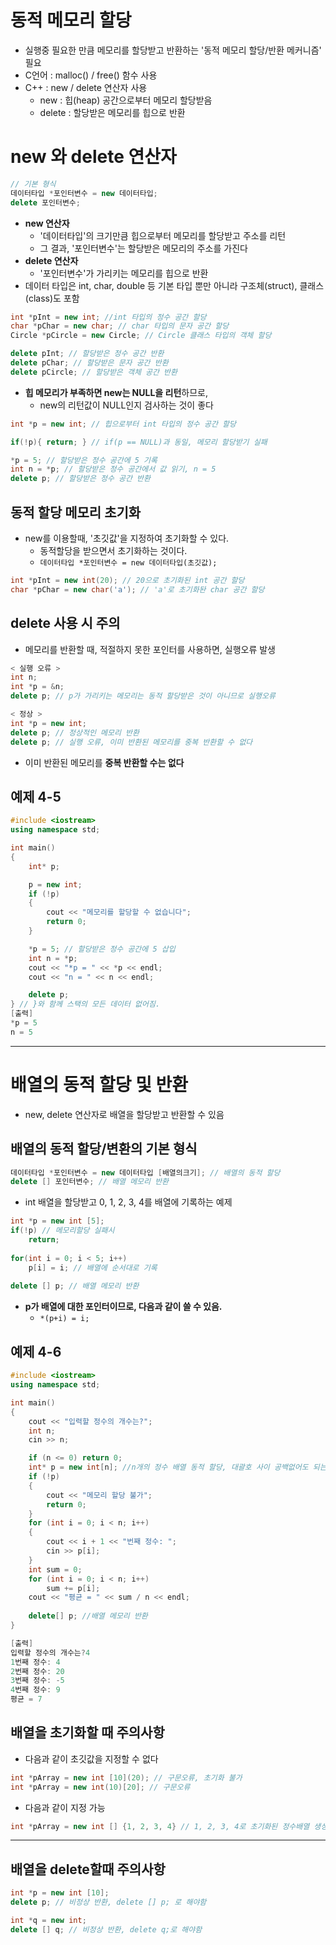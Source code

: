# 동적 메모리 할당
- 실행중 필요한 만큼 메모리를 할당받고 반환하는 '동적 메모리 할당/반환 메커니즘' 필요
- C언어 : malloc() / free() 함수 사용
- C++ : new / delete 연산자 사용
	- new : 힙(heap) 공간으로부터 메모리 할당받음
	- delete : 할당받은 메모리를 힙으로 반환

# new 와 delete 연산자
```cpp
// 기본 형식
데이터타입 *포인터변수 = new 데이터타입;
delete 포인터변수;
```
- **new 연산자**
	- '데이터타입'의 크기만큼 힙으로부터 메모리를 할당받고 주소를 리턴
	- 그 결과, '포인터변수'는 할당받은 메모리의 주소를 가진다
- **delete 연산자**
	- '포인터변수'가 가리키는 메모리를 힙으로 반환
- 데이터 타입은 int, char, double 등 기본 타입 뿐만 아니라 구조체(struct), 클래스(class)도 포함
```cpp
int *pInt = new int; //int 타입의 정수 공간 할당
char *pChar = new char; // char 타입의 문자 공간 할당
Circle *pCircle = new Circle; // Circle 클래스 타입의 객체 할당

delete pInt; // 할당받은 정수 공간 반환
delete pChar; // 할당받은 문자 공간 반환
delete pCircle; // 할당받은 객체 공간 반환
```

- **힙 메모리가 부족하면 new는 NULL을 리턴**하므로,
	- new의 리턴값이 NULL인지 검사하는 것이 좋다
```cpp
int *p = new int; // 힙으로부터 int 타입의 정수 공간 할당

if(!p){ return; } // if(p == NULL)과 동일, 메모리 할당받기 실패 

*p = 5; // 할당받은 정수 공간에 5 기록
int n = *p; // 할당받은 정수 공간에서 값 읽기, n = 5
delete p; // 할당받은 정수 공간 반환
```

## 동적 할당 메모리 초기화
- new를 이용할때, '초깃값'을 지정하여 초기화할 수 있다.
	- 동적할당을 받으면서 초기화하는 것이다.
	- `데이터타입 *포인터변수 = new 데이터타입(초깃값);`
```cpp
int *pInt = new int(20); // 20으로 초기화된 int 공간 할당
char *pChar = new char('a'); // 'a'로 초기화돤 char 공간 할당
```

## delete 사용 시 주의
- 메모리를 반환할 때, 적절하지 못한 포인터를 사용하면, 실행오류 발생
```cpp
< 실행 오류 >
int n;
int *p = &n;
delete p; // p가 가리키는 메모리는 동적 할당받은 것이 아니므로 실행오류

< 정상 >
int *p = new int;
delete p; // 정상적인 메모리 반환
delete p; // 실행 오류, 이미 반환된 메모리를 중복 반환할 수 없다
```
- 이미 반환된 메모리를 **중복 반환할 수는 없다**

## 예제 4-5
```cpp
#include <iostream>
using namespace std;

int main()
{
	int* p;

	p = new int;
	if (!p)
	{
		cout << "메모리를 할당할 수 없습니다";
		return 0;
	}

	*p = 5; // 할당받은 정수 공간에 5 삽입
	int n = *p;
	cout << "*p = " << *p << endl;
	cout << "n = " << n << endl;

	delete p; 
} // }와 함께 스택의 모든 데이터 없어짐.
[출력]
*p = 5
n = 5
```
---
# 배열의 동적 할당 및 반환
- new, delete 연산자로 배열을 할당받고 반환할 수 있음
## 배열의 동적 할당/변환의 기본 형식
```cpp
데이터타입 *포인터변수 = new 데이터타입 [배열의크기]; // 배열의 동적 할당
delete [] 포인터변수; // 배열 메모리 반환
```

- int 배열을 할당받고 0, 1, 2, 3, 4를 배열에 기록하는 예제
```cpp
int *p = new int [5];
if(!p) // 메모리할당 실패시
	return;
	
for(int i = 0; i < 5; i++)
	p[i] = i; // 배열에 순서대로 기록
	
delete [] p; // 배열 메모리 반환
```
- **p가 배열에 대한 포인터이므로, 다음과 같이 쓸 수 있음.**
	- ` *(p+i) = i; `

## 예제 4-6
```cpp
#include <iostream>
using namespace std;

int main()
{
	cout << "입력할 정수의 개수는?";
	int n;
	cin >> n;

	if (n <= 0) return 0;
	int* p = new int[n]; //n개의 정수 배열 동적 할당, 대괄호 사이 공백없어도 되는듯
	if (!p)
	{
		cout << "메모리 할당 불가";
		return 0;
	}
	for (int i = 0; i < n; i++)
	{
		cout << i + 1 << "번째 정수: "; 
		cin >> p[i];
	}
	int sum = 0;
	for (int i = 0; i < n; i++)
		sum += p[i];
	cout << "평균 = " << sum / n << endl;
	
	delete[] p; //배열 메모리 반환
}

[출력]
입력할 정수의 개수는?4
1번째 정수: 4
2번째 정수: 20
3번째 정수: -5
4번째 정수: 9
평균 = 7
```
## 배열을 초기화할 때 주의사항
- 다음과 같이 초깃값을 지정할 수 없다
```cpp
int *pArray = new int [10](20); // 구문오류, 초기화 불가
int *pArray = new int(10)[20]; // 구문오류
```

- 다음과 같이 지정 가능
```cpp
int *pArray = new int [] {1, 2, 3, 4} // 1, 2, 3, 4로 초기화된 정수배열 생성
```
---
## 배열을 delete할때 주의사항
```cpp
int *p = new int [10];
delete p; // 비정상 반환, delete [] p; 로 해야함

int *q = new int;
delete [] q; // 비정상 반환, delete q;로 해야함
```
